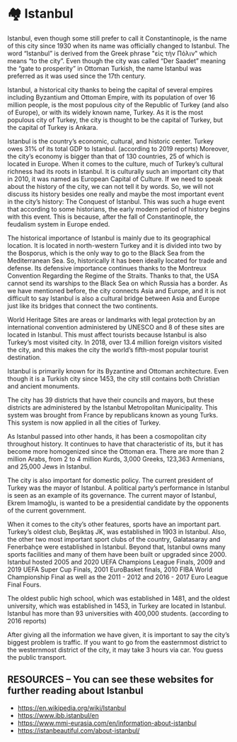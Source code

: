 # 🏘️ Istanbul

Istanbul, even though some still prefer to call it Constantinople, is the name of this city since 1930 when its name was officially changed to Istanbul. The word “Istanbul” is derived from the Greek phrase "εἰς τὴν Πόλιν" which means “to the city”. Even though the city was called “Der Saadet” meaning the “gate to prosperity” in Ottoman Turkish, the name Istanbul was preferred as it was used since the 17th century.

Istanbul, a historical city thanks to being the capital of several empires including Byzantium and Ottoman Empire, with its population of over 16 million people, is the most populous city of the Republic of Turkey (and also of Europe), or with its widely known name, Turkey. As it is the most populous city of Turkey, the city is thought to be the capital of Turkey, but the capital of Turkey is Ankara.

Istanbul is the country’s economic, cultural, and historic center. Turkey owes 31% of its total GDP to Istanbul. (according to 2019 reports) Moreover, the city’s economy is bigger than that of 130 countries, 25 of which is located in Europe. When it comes to the culture, much of Turkey’s cultural richness had its roots in Istanbul. It is culturally such an important city that in 2010, it was named as European Capital of Culture. If we need to speak about the history of the city, we can not tell it by words. So, we will not discuss its history besides one really and maybe the most important event in the city’s history: The Conquest of Istanbul. This was such a huge event that according to some historians, the early modern period of history begins with this event. This is because, after the fall of Constantinople, the feudalism system in Europe ended.

The historical importance of Istanbul is mainly due to its geographical location. It is located in north-western Turkey and it is divided into two by the Bosporus, which is the only way to go to the Black Sea from the Mediterranean Sea. So, historically it has been ideally located for trade and defense. Its defensive importance continues thanks to the Montreux Convention Regarding the Regime of the Straits. Thanks to that, the USA cannot send its warships to the Black Sea on which Russia has a border. As we have mentioned before, the city connects Asia and Europe, and it is not difficult to say Istanbul is also a cultural bridge between Asia and Europe just like its bridges that connect the two continents.

World Heritage Sites are areas or landmarks with legal protection by an international convention administered by UNESCO and 8 of these sites are located in Istanbul. This must affect tourists because Istanbul is also Turkey’s most visited city. In 2018, over 13.4 million foreign visitors visited the city, and this makes the city the world’s fifth-most popular tourist destination.

Istanbul is primarily known for its Byzantine and Ottoman architecture. Even though it is a Turkish city since 1453, the city still contains both Christian and ancient monuments.

The city has 39 districts that have their councils and mayors, but these districts are administered by the Istanbul Metropolitan Municipality. This system was brought from France by republicans known as young Turks. This system is now applied in all the cities of Turkey.

As Istanbul passed into other hands, it has been a cosmopolitan city throughout history. It continues to have that characteristic of its, but it has become more homogenized since the Ottoman era. There are more than 2 million Arabs, from 2 to 4 million Kurds, 3,000 Greeks, 123,363 Armenians, and 25,000 Jews in Istanbul.

The city is also important for domestic policy. The current president of Turkey was the mayor of Istanbul. A political party’s performance in Istanbul is seen as an example of its governance. The current mayor of Istanbul, Ekrem Imamoğlu, is wanted to be a presidential candidate by the opponents of the current government.

When it comes to the city’s other features, sports have an important part. Turkey’s oldest club, Beşiktaş JK, was established in 1903 in Istanbul. Also, the other two most important sport clubs of the country, Galatasaray and Fenerbahçe were established in Istanbul. Beyond that, Istanbul owns many sports facilities and many of them have been built or upgraded since 2000. Istanbul hosted 2005 and 2020 UEFA Champions League Finals, 2009 and 2019 UEFA Super Cup Finals, 2001 EuroBasket finals, 2010 FIBA World Championship Final as well as the 2011 - 2012 and 2016 - 2017 Euro League Final Fours.

The oldest public high school, which was established in 1481, and the oldest university, which was established in 1453, in Turkey are located in Istanbul. Istanbul has more than 93 universities with 400,000 students. (according to 2016 reports)

After giving all the information we have given, it is important to say the city’s biggest problem is traffic. If you want to go from the easternmost district to the westernmost district of the city, it may take 3 hours via car. You guess the public transport.

## RESOURCES – You can see these websites for further reading about Istanbul

- <https://en.wikipedia.org/wiki/Istanbul>
- <https://www.ibb.istanbul/en>
- <https://www.mmi-eurasia.com/en/information-about-istanbul>
- <https://istanbeautiful.com/about-istanbul/>
